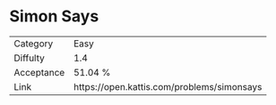 # Simon Says

<table>
    <tr>
        <td>Category</td>
        <td>Easy</td>
    </tr>
    <tr>
        <td>Diffulty</td>
        <td>1.4</td>
    </tr>
    <tr>
        <td>Acceptance</td>
        <td>51.04 %</td>
    </tr>
    <tr>
        <td>Link</td>
        <td>https://open.kattis.com/problems/simonsays</td>
    </tr>
</table>